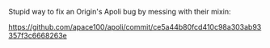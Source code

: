 Stupid way to fix an Origin's Apoli bug by messing with their mixin:

https://github.com/apace100/apoli/commit/ce5a44b80fcd410c98a303ab93357f3c6668263e